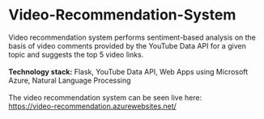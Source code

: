 # Video-Recommendation-System

Video recommendation system performs sentiment-based analysis on the basis of video comments provided by the YouTube Data API for a given topic and suggests the top 5 video links. 
<br/>
<br/>
**Technology stack:** Flask, YouTube Data API, Web Apps using Microsoft Azure, Natural Language Processing
<br/>
<br/>
The video recommendation system can be seen live here:<br/>
https://video-recommendation.azurewebsites.net/


